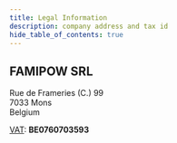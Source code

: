 ```yaml
---
title: Legal Information
description: company address and tax id
hide_table_of_contents: true
---
```


## FAMIPOW SRL

Rue de Frameries (C.) 99 <br />
7033 Mons <br />
Belgium

<u>VAT</u>: <b>BE0760703593</b>

